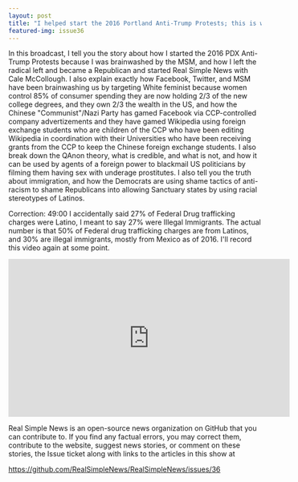 ```yaml
---
layout: post
title: "I helped start the 2016 Portland Anti-Trump Protests; this is why I joined #WalkAway"
featured-img: issue36
---
```


In this broadcast, I tell you the story about how I started the 2016 PDX Anti-Trump Protests because I was brainwashed by the MSM, and how I left the radical left and became a Republican and started Real Simple News with Cale McCollough. I also explain exactly how Facebook, Twitter, and MSM have been brainwashing us by targeting White feminist because women control 85% of consumer spending they are now holding 2/3 of the new college degrees, and they own 2/3 the wealth in the US, and how the Chinese "Communist"/Nazi Party has gamed Facebook via CCP-controlled company advertizements and they have gamed Wikipedia using foreign exchange students who are children of the CCP who have been editing Wikipedia in coordination with their Universities who have been receiving grants from the CCP to keep the Chinese foreign exchange students. I also break down the QAnon theory, what is credible, and what is not, and how it can be used by agents of a foreign power to blackmail US politicians by filming them having sex with underage prostitutes. I also tell you the truth about immigration, and how the Democrats are using shame tactics of anti-racism to shame Republicans into allowing Sanctuary states by using racial stereotypes of Latinos.

Correction: 49:00 I accidentally said 27% of Federal Drug trafficking charges were Latino, I meant to say 27% were Illegal Immigrants. The actual number is that 50% of Federal drug trafficking charges are from Latinos, and 30% are illegal immigrants, mostly from Mexico as of 2016. I'll record this video again at some point.

<iframe width="560" height="315" src="https://www.youtube.com/embed/Xm2oWmbDf24" frameborder="0" allow="accelerometer; autoplay; encrypted-media; gyroscope; picture-in-picture" allowfullscreen></iframe>

Real Simple News is an open-source news organization on GitHub that you can contribute to. If you find any factual errors, you may correct them, contribute to the website, suggest news stories, or comment on these stories, the Issue ticket along with links to the articles in this show at 

<https://github.com/RealSimpleNews/RealSimpleNews/issues/36>
